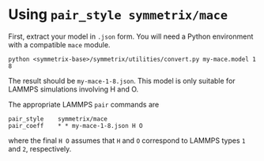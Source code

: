 # Using `pair_style symmetrix/mace`

First, extract your model in `.json` form. You will need a Python environment with
a compatible `mace` module.
```
python <symmetrix-base>/symmetrix/utilities/convert.py my-mace.model 1 8
```
The result should be `my-mace-1-8.json`. This model is only suitable
for LAMMPS simulations involving H and O.

The appropriate LAMMPS `pair` commands are
```
pair_style    symmetrix/mace
pair_coeff    * * my-mace-1-8.json H O
```
where the final `H O` assumes that `H` and `O` correspond to LAMMPS
types `1` and `2`, respectively.

